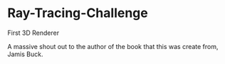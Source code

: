 # Ray-Tracing-Challenge

First 3D Renderer

A massive shout out to the author of the book that this was create from, Jamis Buck.
